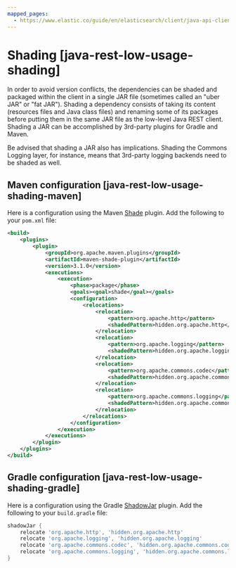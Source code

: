 ```yaml
---
mapped_pages:
  - https://www.elastic.co/guide/en/elasticsearch/client/java-api-client/current/java-rest-low-usage-shading.html
---
```


# Shading [java-rest-low-usage-shading]

In order to avoid version conflicts, the dependencies can be shaded and packaged within the client in a single JAR file (sometimes called an "uber JAR" or "fat JAR"). Shading a dependency consists of taking its content (resources files and Java class files) and renaming some of its packages before putting them in the same JAR file as the low-level Java REST client. Shading a JAR can be accomplished by 3rd-party plugins for Gradle and Maven.

Be advised that shading a JAR also has implications. Shading the Commons Logging layer, for instance, means that 3rd-party logging backends need to be shaded as well.

## Maven configuration [java-rest-low-usage-shading-maven]

Here is a configuration using the Maven [Shade](https://maven.apache.org/plugins/maven-shade-plugin/index.md) plugin. Add the following to your `pom.xml` file:

```xml
<build>
    <plugins>
        <plugin>
            <groupId>org.apache.maven.plugins</groupId>
            <artifactId>maven-shade-plugin</artifactId>
            <version>3.1.0</version>
            <executions>
                <execution>
                    <phase>package</phase>
                    <goals><goal>shade</goal></goals>
                    <configuration>
                        <relocations>
                            <relocation>
                                <pattern>org.apache.http</pattern>
                                <shadedPattern>hidden.org.apache.http</shadedPattern>
                            </relocation>
                            <relocation>
                                <pattern>org.apache.logging</pattern>
                                <shadedPattern>hidden.org.apache.logging</shadedPattern>
                            </relocation>
                            <relocation>
                                <pattern>org.apache.commons.codec</pattern>
                                <shadedPattern>hidden.org.apache.commons.codec</shadedPattern>
                            </relocation>
                            <relocation>
                                <pattern>org.apache.commons.logging</pattern>
                                <shadedPattern>hidden.org.apache.commons.logging</shadedPattern>
                            </relocation>
                        </relocations>
                    </configuration>
                </execution>
            </executions>
        </plugin>
    </plugins>
</build>
```


## Gradle configuration [java-rest-low-usage-shading-gradle]

Here is a configuration using the Gradle [ShadowJar](https://github.com/johnrengelman/shadow) plugin. Add the following to your `build.gradle` file:

```groovy
shadowJar {
    relocate 'org.apache.http', 'hidden.org.apache.http'
    relocate 'org.apache.logging', 'hidden.org.apache.logging'
    relocate 'org.apache.commons.codec', 'hidden.org.apache.commons.codec'
    relocate 'org.apache.commons.logging', 'hidden.org.apache.commons.logging'
}
```


